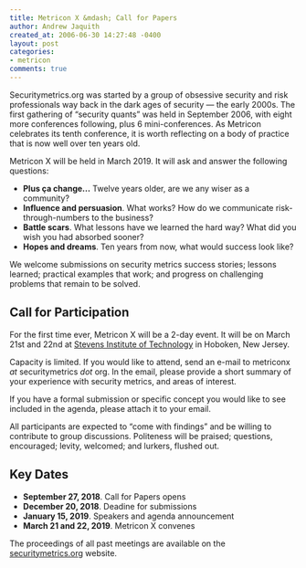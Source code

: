 ```yaml
---
title: Metricon X &mdash; Call for Papers
author: Andrew Jaquith
created_at: 2006-06-30 14:27:48 -0400
layout: post
categories:
- metricon
comments: true
---
```

Securitymetrics.org was started by a group of obsessive security and risk professionals
way back in the dark ages of security &mdash; the early 2000s. The first gathering of &ldquo;security quants&rdquo; was held in September 2006, with eight more conferences following, plus 6 mini-conferences. As Metricon celebrates its tenth conference, it is worth reflecting on a body of practice that is now well over ten years old.

Metricon X will be held in March 2019. It will ask and answer the following questions:

<!-- more -->

- __Plus &ccedil;a change...__ Twelve years older, are we any wiser as a community?
- __Influence and persuasion__. What works? How do we communicate risk-through-numbers to the business?
- __Battle scars__. What lessons have we learned the hard way? What did you wish you had absorbed sooner?
- __Hopes and dreams__. Ten years from now, what would success look like?

We welcome submissions on security metrics success stories; lessons learned; practical examples that work; and progress on challenging problems that remain to be solved.

## Call for Participation

For the first time ever, Metricon X will be a 2-day event. It will be on March 21st and 22nd at [Stevens Institute of Technology](https://www.stevens.edu) in Hoboken, New Jersey.

Capacity is limited. If you would like to attend, send an e-mail to metriconx _at_ securitymetrics _dot_ org. In the email, please provide a short summary of your experience with security metrics, and areas of interest.

If you have a formal submission or specific concept you would like to see included in the agenda, please attach it to your email.

All participants are expected to &ldquo;come with findings&rdquo; and be willing to contribute to group discussions. Politeness will be praised; questions, encouraged; levity, welcomed; and lurkers, flushed out.

## Key Dates

- __September 27, 2018__. Call for Papers opens
- __December 20, 2018__. Deadine for submissions
- __January 15, 2019__. Speakers and agenda announcement
- __March 21 and 22, 2019__. Metricon X convenes

The proceedings of all past meetings are available on the [securitymetrics.org](http://www.securitymetrics.org/blog/categories/metricon/) website.
